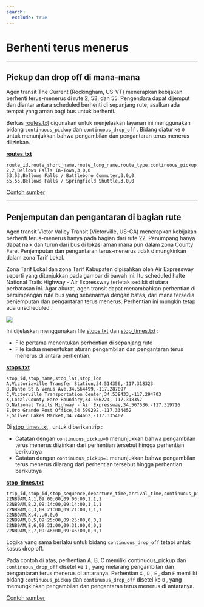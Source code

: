 ```yaml
---
search:
  exclude: true
---
```


# Berhenti terus menerus

<hr/>

## Pickup dan drop off di mana-mana

Agen transit The Current (Rockingham, US-VT) menerapkan kebijakan berhenti terus-menerus di rute 2, 53, dan 55. Pengendara dapat dijemput dan diantar antara scheduled berhenti di sepanjang rute, asalkan ada tempat yang aman bagi bus untuk berhenti.

Berkas [routes.txt](../../reference/#routestxt)  digunakan untuk menjelaskan layanan ini menggunakan bidang `continuous_pickup` dan `continuous_drop_off` . Bidang diatur ke `0` untuk menunjukkan bahwa pengambilan dan pengantaran terus menerus diizinkan.

[**routes.txt**](../../reference/#routestxt)

    route_id,route_short_name,route_long_name,route_type,continuous_pickup,continuous_drop_off
    2,2,Bellows Falls In-Town,3,0,0
    53,53,Bellows Falls / Battleboro Commuter,3,0,0
    55,55,Bellows Falls / Springfield Shuttle,3,0,0

[Contoh sumber](https://crtransit.org/bus-schedules/)

<hr/>

## Penjemputan dan pengantaran di bagian rute

Agen transit Victor Valley Transit (Victorville, US-CA) menerapkan kebijakan berhenti terus-menerus hanya pada bagian dari rute 22. Penumpang hanya dapat naik dan turun dari bus di lokasi aman mana pun dalam zona County Fare. Penjemputan dan pengantaran terus-menerus tidak dimungkinkan dalam zona Tarif Lokal.

Zona Tarif Lokal dan zona Tarif Kabupaten dipisahkan oleh Air Expressway seperti yang ditunjukkan pada gambar di bawah ini. Itu scheduled halte National Trails Highway - Air Expressway terletak sedikit di utara perbatasan ini. Agar akurat, agen transit dapat menambahkan perhentian di persimpangan rute bus yang sebenarnya dengan batas, dari mana tersedia penjemputan dan pengantaran terus menerus. Perhentian ini mungkin tetap ada unscheduled .

![](../../assets/victor-valley-transit.svg)

Ini dijelaskan menggunakan file [stops.txt](../../reference/#stopstxt) dan [stop_times.txt](../../reference/#stoptimestxt) :

- File pertama menentukan perhentian di sepanjang rute
- File kedua menentukan aturan pengambilan dan pengantaran terus menerus di antara perhentian.

[**stops.txt**](../../reference/#stopstxt)

    stop_id,stop_name,stop_lat,stop_lon
    A,Victoriaville Transfer Station,34.514356,-117.318323
    B,Dante St & Venus Ave,34.564499,-117.287097
    C,Victorville Transportation Center,34.538433,-117.294703
    X,Local/County Fare Boundary,34.566224,-117.318357
    D,National Trails Highway - Air Expressway,34.567536,-117.319716
    E,Oro Grande Post Office,34.599292,-117.334452
    F,Silver Lakes Market,34.744662,-117.335407

Di [stop_times.txt](../../reference/#stoptimestxt) , untuk diberikantrip :

- Catatan dengan `continuous_pickup=0` menunjukkan bahwa pengambilan terus menerus diizinkan dari perhentian tersebut hingga perhentian berikutnya
- Catatan dengan `continuous_pickup=1` menunjukkan bahwa pengambilan terus menerus dilarang dari perhentian tersebut hingga perhentian berikutnya

[**stop_times.txt**](../../reference/#stoptimestxt)

    trip_id,stop_id,stop_sequence,departure_time,arrival_time,continuous_pickup,continuous_drop_off,timepoint
    22NB9AM,A,1,09:00:00,09:00:00,1,1,1
    22NB9AM,B,2,09:14:00,09:14:00,1,1,1
    22NB9AM,C,3,09:21:00,09:21:00,1,1,1
    22NB9AM,X,4,,,0,0,0
    22NB9AM,D,5,09:25:00,09:25:00,0,0,1
    22NB9AM,E,6,09:31:00,09:31:00,0,0,1
    22NB9AM,F,7,09:46:00,09:46:00,0,0,1

Logika yang sama berlaku untuk bidang `continuous_drop_off` tetapi untuk kasus drop off.

Pada contoh di atas, perhentian A, B, C memiliki continuous_pickup dan `continuous_drop_off` disetel ke `1` , yang melarang pengambilan dan pengantaran terus menerus di antaranya. Perhentian `X` , `D` , `E` , dan `F` memiliki bidang `continuous_pickup` dan `continuous_drop_off` disetel ke `0` , yang memungkinkan pengambilan dan pengantaran terus menerus di antaranya.

[Contoh sumber](https://vvta.org/routes/route-22/)

